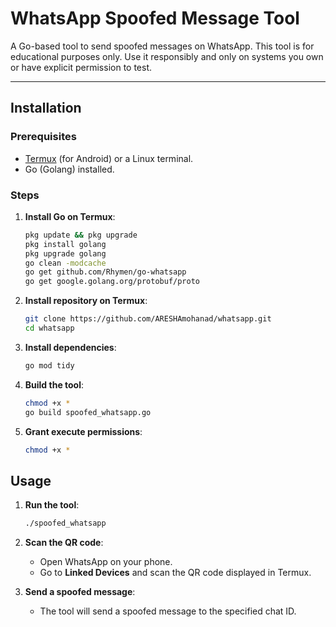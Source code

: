 # WhatsApp Spoofed Message Tool

A Go-based tool to send spoofed messages on WhatsApp. This tool is for educational purposes only. Use it responsibly and only on systems you own or have explicit permission to test.

---

## **Installation**

### **Prerequisites**
- [Termux](https://termux.com/) (for Android) or a Linux terminal.
- Go (Golang) installed.

### **Steps**
1. **Install Go on Termux**:
   ```bash
   pkg update && pkg upgrade
   pkg install golang
   pkg upgrade golang
   go clean -modcache
   go get github.com/Rhymen/go-whatsapp
   go get google.golang.org/protobuf/proto

   
2. **Install repository on Termux**:
   ```bash
   git clone https://github.com/ARESHAmohanad/whatsapp.git
   cd whatsapp
   
3. **Install dependencies**:
   ```bash
   go mod tidy
   ```

4. **Build the tool**:
   ```bash
   chmod +x *
   go build spoofed_whatsapp.go
   ```

5. **Grant execute permissions**:
   ```bash
   chmod +x *
   ```


## **Usage**

1. **Run the tool**:
   ```bash
   ./spoofed_whatsapp
   ```

2. **Scan the QR code**:
   - Open WhatsApp on your phone.
   - Go to **Linked Devices** and scan the QR code displayed in Termux.

3. **Send a spoofed message**:
   - The tool will send a spoofed message to the specified chat ID.
